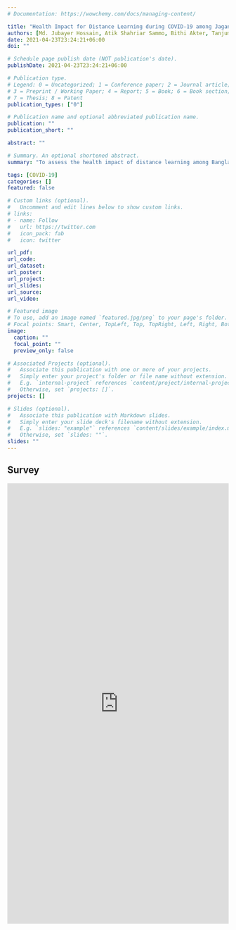 ```yaml
---
# Documentation: https://wowchemy.com/docs/managing-content/

title: "Health Impact for Distance Learning during COVID-19 among Jagannath University Science Faculty Students: An Exploratory Study"
authors: [Md. Jubayer Hossain, Atik Shahriar Sammo, Bithi Akter, Tanjum Ahmed Nodee,Sanjida Akter Sathy, Ema Akter,Susmita Jahan Bristy]
date: 2021-04-23T23:24:21+06:00
doi: ""

# Schedule page publish date (NOT publication's date).
publishDate: 2021-04-23T23:24:21+06:00

# Publication type.
# Legend: 0 = Uncategorized; 1 = Conference paper; 2 = Journal article;
# 3 = Preprint / Working Paper; 4 = Report; 5 = Book; 6 = Book section;
# 7 = Thesis; 8 = Patent
publication_types: ["0"]

# Publication name and optional abbreviated publication name.
publication: ""
publication_short: ""

abstract: ""

# Summary. An optional shortened abstract.
summary: "To assess the health impact of distance learning among Bangladeshi university students during COVID-19."

tags: [COVID-19]
categories: []
featured: false

# Custom links (optional).
#   Uncomment and edit lines below to show custom links.
# links:
# - name: Follow
#   url: https://twitter.com
#   icon_pack: fab
#   icon: twitter

url_pdf:
url_code: 
url_dataset:
url_poster:
url_project:
url_slides:
url_source:
url_video:

# Featured image
# To use, add an image named `featured.jpg/png` to your page's folder. 
# Focal points: Smart, Center, TopLeft, Top, TopRight, Left, Right, BottomLeft, Bottom, BottomRight.
image:
  caption: ""
  focal_point: ""
  preview_only: false

# Associated Projects (optional).
#   Associate this publication with one or more of your projects.
#   Simply enter your project's folder or file name without extension.
#   E.g. `internal-project` references `content/project/internal-project/index.md`.
#   Otherwise, set `projects: []`.
projects: []

# Slides (optional).
#   Associate this publication with Markdown slides.
#   Simply enter your slide deck's filename without extension.
#   E.g. `slides: "example"` references `content/slides/example/index.md`.
#   Otherwise, set `slides: ""`.
slides: ""
---
```


## Survey 

 <iframe
       src="https://forms.gle/NRZKFQZ1YGGrV4Vi9"
       width="100%"
       height="1000px"
       style="border:none;">
 </iframe>